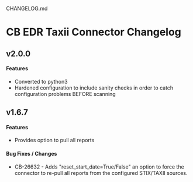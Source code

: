 CHANGELOG.md
# CB EDR Taxii Connector Changelog

## v2.0.0
#### Features
 * Converted to python3
 * Hardened configuration to include sanity checks in order to catch configuration problems BEFORE scanning

## v1.6.7
#### Features
 * Provides option to pull all reports
#### Bug Fixes / Changes
 * CB-26632 - Adds "reset_start_date=True/False" an option to force the connector to re-pull all reports from the configured STIX/TAXII sources.

